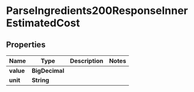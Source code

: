 

# ParseIngredients200ResponseInnerEstimatedCost


## Properties

| Name | Type | Description | Notes |
|------------ | ------------- | ------------- | -------------|
|**value** | **BigDecimal** |  |  |
|**unit** | **String** |  |  |



